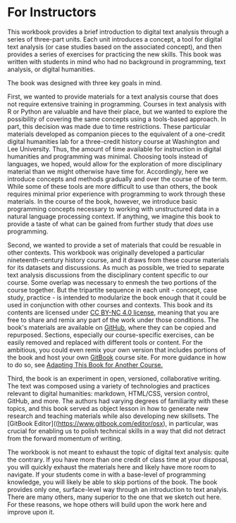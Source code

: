 # For Instructors

This workbook provides a brief introduction to digital text analysis through a series of three-part units. Each unit introduces a concept, a tool for digital text analysis (or case studies based on the associated concept), and then provides a series of exercises for practicing the new skills. This book was written with students in mind who had no background in programming, text analysis, or digital humanities.

The book was designed with three key goals in mind.

First, we wanted to provide materials for a text analysis course that does not require extensive training in programming. Courses in text analysis with R or Python are valuable and have their place, but we wanted to explore the possibility of covering the same concepts using a tools-based approach. In part, this decision was made due to time restrictions. These particular materials developed as companion pieces to the equivalent of a one-credit digital humanities lab for a three-credit history course at Washington and Lee University. Thus, the amount of time available for instruction in digital humanities and programming was minimal. Choosing tools instead of languages, we hoped, would allow for the exploration of more disciplinary material than we might otherwise have time for. Accordingly, here we introduce concepts and methods gradually and over the course of the term. While some of these tools are more difficult to use than others, the book requires minimal prior experience with programming to work through these materials. In the course of the book, however, we introduce basic programming concepts necessary to working with unstructured data in a natural language processing context. If anything, we imagine this book to provide a taste of what can be gained from further study that *does* use programming.

Second, we wanted to provide a set of materials that could be resuable in other contexts. This workbook was originally developed a particular nineteenth-century history course, and it draws from these course materials for its datasets and discussions. As much as possible, we tried to separate text analysis discussions from the disciplinary content specific to our course. Some overlap was necessary to enmesh the two portions of the course together. But the tripartite sequence in each unit - concept, case study, practice - is intended to modularize the book enough that it could be used in conjunction with other courses and contexts. This book and its contents are licensed under [CC BY-NC 4.0 license](http://creativecommons.org/licenses/by-nc/4.0/), meaning that you are free to share and remix any part of the work under those conditions. The book's materials are available on [GitHub](https://github.com/bmw9t/introduction-to-text-analysis), where they can be copied and repurposed. Sections, especially our course-specific exercises, can be easily removed and replaced with different tools or content. For the ambitious, you could even remix your own version that includes portions of the book and host your own [GitBook](gitbook.com) course site. For more guidance in how to do so, see [Adapting This Book for Another Course.](/conclusion/adapting.md)

Third, the book is an experiment in open, versioned, collaborative writing. The text was composed using a variety of technologies and practices relevant to digital humanities: markdown, HTML/CSS, version control, GitHub, and more. The authors had varying degrees of familiarity with these topics, and this book served as object lesson in how to generate new research and teaching materials while also developing new skillsets. The [GitBook Editor]((https://www.gitbook.com/editor/osx), in particular, was crucial for enabling us to polish technical skills in a way that did not detract from the forward momentum of writing.

The workbook is not meant to exhaust the topic of digital text analysis: quite the contrary. If you have more than one credit of class time at your disposal, you will quickly exhaust the materials here and likely have more room to navigate. If your students come in with a base-level of programming knowledge, you will likely be able to skip portions of the book. The book provides only one, surface-level way through an introduction to text analyis. There are many others, many superior to the one that we sketch out here. For these reasons, we hope others will build upon the work here and improve upon it.